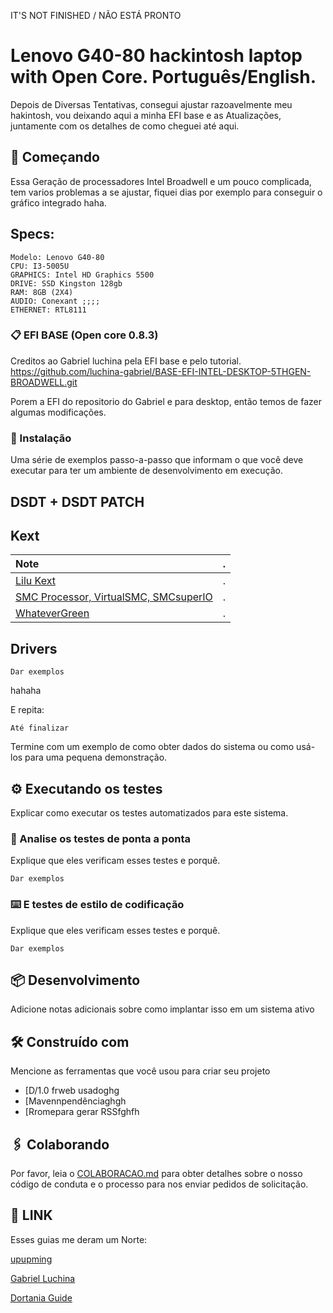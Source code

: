 IT'S NOT FINISHED / NÃO ESTÁ PRONTO
# Lenovo G40-80 hackintosh laptop with Open Core. Português/English.

Depois de Diversas Tentativas, consegui ajustar razoavelmente meu hakintosh, vou deixando aqui a minha EFI base e as Atualizações, juntamente com os detalhes de como cheguei até aqui.

## 🚀 Começando

Essa Geração de processadores Intel Broadwell e um pouco complicada, tem varios problemas a se ajustar, fiquei dias por exemplo para conseguir o gráfico integrado haha.
## Specs:
```
Modelo: Lenovo G40-80
CPU: I3-5005U 
GRAPHICS: Intel HD Graphics 5500
DRIVE: SSD Kingston 128gb
RAM: 8GB (2X4)
AUDIO: Conexant ;;;;
ETHERNET: RTL8111
```
### 📋 EFI BASE (Open core 0.8.3)
Creditos ao Gabriel luchina pela EFI base e pelo tutorial.
https://github.com/luchina-gabriel/BASE-EFI-INTEL-DESKTOP-5THGEN-BROADWELL.git

Porem a EFI do repositorio do Gabriel e para desktop, então temos de fazer algumas modificações.
### 🔧 Instalação

Uma série de exemplos passo-a-passo que informam o que você deve executar para ter um ambiente de desenvolvimento em execução.

## DSDT + DSDT PATCH
## Kext
Note|.
:---|:---
[Lilu Kext](https://github.com/acidanthera/Lilu/releases)|.
[SMC Processor, VirtualSMC, SMCsuperIO](https://github.com/acidanthera/VirtualSMC/releases)|.
[WhateverGreen](https://github.com/acidanthera/WhateverGreen/releases)|.

## Drivers
```
Dar exemplos
```
hahaha

E repita:

```
Até finalizar
```

Termine com um exemplo de como obter dados do sistema ou como usá-los para uma pequena demonstração.

## ⚙️ Executando os testes

Explicar como executar os testes automatizados para este sistema.

### 🔩 Analise os testes de ponta a ponta

Explique que eles verificam esses testes e porquê.

```
Dar exemplos
```

### ⌨️ E testes de estilo de codificação

Explique que eles verificam esses testes e porquê.

```
Dar exemplos
```

## 📦 Desenvolvimento

Adicione notas adicionais sobre como implantar isso em um sistema ativo

## 🛠️ Construído com

Mencione as ferramentas que você usou para criar seu projeto

* [D/1.0 frweb usadoghg
* [Mavennpendênciaghgh
* [Rromepara gerar RSSfghfh

## 🖇️ Colaborando

Por favor, leia o [COLABORACAO.md](https://gist.github.com/usuario/linkParaInfoSobreContribuicoes) para obter detalhes sobre o nosso código de conduta e o processo para nos enviar pedidos de solicitação.

## 📌 LINK 
Esses guias me deram um Norte:

[upupming](https://github.com/upupming/Lenovo-G50-80-Clover.git)

[Gabriel Luchina](https://github.com/rodolfom99/BASE-EFI-INTEL-DESKTOP-5THGEN-BROADWELL.git)

[Dortania Guide](https://dortania.github.io/OpenCore-Install-Guide/)

